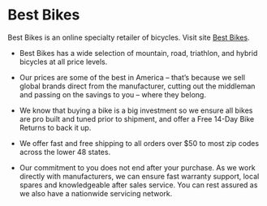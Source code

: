 # Best Bikes

Best Bikes is an online specialty retailer of bicycles. Visit site [Best Bikes](https://github.com/facebook/create-react-app).

- Best Bikes has a wide selection of mountain, road, triathlon, and hybrid bicycles at all price levels.

- Our prices are some of the best in America – that’s because we sell global brands direct from the manufacturer, cutting out the middleman and passing on the savings to you – where they belong.

- We know that buying a bike is a big investment so we ensure all bikes are pro built and tuned prior to shipment, and offer a Free 14-Day Bike Returns to back it up.

- We offer fast and free shipping to all orders over $50 to most zip codes across the lower 48 states.

- Our commitment to you does not end after your purchase. As we work directly with manufacturers, we can ensure fast warranty support, local spares and knowledgeable after sales service. You can rest assured as we also have a nationwide servicing network.



